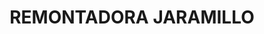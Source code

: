 ---
title: "REMONTADORA JARAMILLO"
url: /localidad-antonio-narino/remontadora-jaramillo/
shop: Schuhe
---